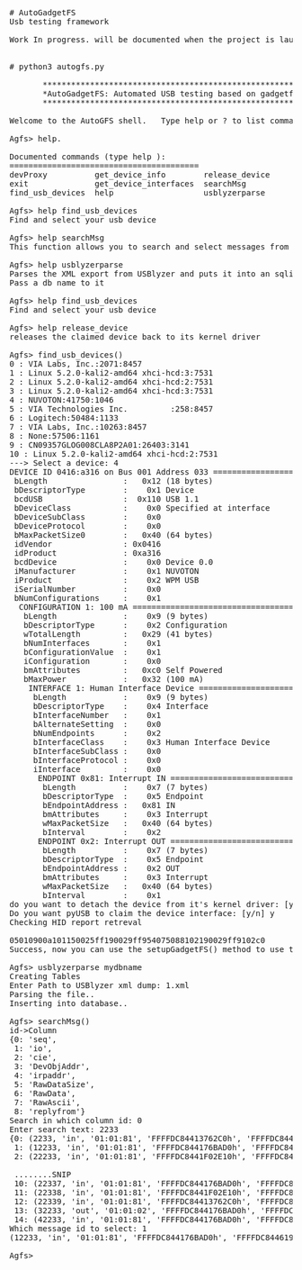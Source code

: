 <pre>
# AutoGadgetFS
Usb testing framework

Work In progress. will be documented when the project is launched. No sending and receiving yet.


# python3 autogfs.py   

       *******************************************************************************. 
       *AutoGadgetFS: Automated USB testing based on gadgetfs*************************. 
       *******************************************************************************.      
        
Welcome to the AutoGFS shell.   Type help or ? to list commands.  

Agfs> help. 

Documented commands (type help <topic>):
========================================
devProxy          get_device_info        release_device
exit              get_device_interfaces  searchMsg     
find_usb_devices  help                   usblyzerparse  

Agfs> help find_usb_devices  
Find and select your usb device  

Agfs> help searchMsg  
This function allows you to search and select messages from the db for usage

Agfs> help usblyzerparse
Parses the XML export from USBlyzer and puts it into an sqlite database
Pass a db name to it

Agfs> help find_usb_devices
Find and select your usb device

Agfs> help release_device
releases the claimed device back to its kernel driver

Agfs> find_usb_devices()
0 : VIA Labs, Inc.:2071:8457
1 : Linux 5.2.0-kali2-amd64 xhci-hcd:3:7531
2 : Linux 5.2.0-kali2-amd64 xhci-hcd:2:7531
3 : Linux 5.2.0-kali2-amd64 xhci-hcd:3:7531
4 : NUVOTON:41750:1046
5 : VIA Technologies Inc.         :258:8457
6 : Logitech:50484:1133
7 : VIA Labs, Inc.:10263:8457
8 : None:57506:1161
9 : CN09357GLOG008CLA8P2A01:26403:3141
10 : Linux 5.2.0-kali2-amd64 xhci-hcd:2:7531
---> Select a device: 4
DEVICE ID 0416:a316 on Bus 001 Address 033 =================
 bLength                :   0x12 (18 bytes)
 bDescriptorType        :    0x1 Device
 bcdUSB                 :  0x110 USB 1.1
 bDeviceClass           :    0x0 Specified at interface
 bDeviceSubClass        :    0x0
 bDeviceProtocol        :    0x0
 bMaxPacketSize0        :   0x40 (64 bytes)
 idVendor               : 0x0416
 idProduct              : 0xa316
 bcdDevice              :    0x0 Device 0.0
 iManufacturer          :    0x1 NUVOTON
 iProduct               :    0x2 WPM USB
 iSerialNumber          :    0x0 
 bNumConfigurations     :    0x1
  CONFIGURATION 1: 100 mA ==================================
   bLength              :    0x9 (9 bytes)
   bDescriptorType      :    0x2 Configuration
   wTotalLength         :   0x29 (41 bytes)
   bNumInterfaces       :    0x1
   bConfigurationValue  :    0x1
   iConfiguration       :    0x0 
   bmAttributes         :   0xc0 Self Powered
   bMaxPower            :   0x32 (100 mA)
    INTERFACE 1: Human Interface Device ====================
     bLength            :    0x9 (9 bytes)
     bDescriptorType    :    0x4 Interface
     bInterfaceNumber   :    0x1
     bAlternateSetting  :    0x0
     bNumEndpoints      :    0x2
     bInterfaceClass    :    0x3 Human Interface Device
     bInterfaceSubClass :    0x0
     bInterfaceProtocol :    0x0
     iInterface         :    0x0 
      ENDPOINT 0x81: Interrupt IN ==========================
       bLength          :    0x7 (7 bytes)
       bDescriptorType  :    0x5 Endpoint
       bEndpointAddress :   0x81 IN
       bmAttributes     :    0x3 Interrupt
       wMaxPacketSize   :   0x40 (64 bytes)
       bInterval        :    0x2
      ENDPOINT 0x2: Interrupt OUT ==========================
       bLength          :    0x7 (7 bytes)
       bDescriptorType  :    0x5 Endpoint
       bEndpointAddress :    0x2 OUT
       bmAttributes     :    0x3 Interrupt
       wMaxPacketSize   :   0x40 (64 bytes)
       bInterval        :    0x1
do you want to detach the device from it's kernel driver: [y/n] y
Do you want pyUSB to claim the device interface: [y/n] y
Checking HID report retreval

05010900a101150025ff190029ff954075088102190029ff9102c0
Success, now you can use the setupGadgetFS() method to use the device with GadgetFS

Agfs> usblyzerparse mydbname
Creating Tables
Enter Path to USBlyzer xml dump: 1.xml
Parsing the file..
Inserting into database..

Agfs> searchMsg()
id->Column
{0: 'seq',
 1: 'io',
 2: 'cie',
 3: 'DevObjAddr',
 4: 'irpaddr',
 5: 'RawDataSize',
 6: 'RawData',
 7: 'RawAscii',
 8: 'replyfrom'}
Search in which column id: 0
Enter search text: 2233
{0: (2233, 'in', '01:01:81', 'FFFFDC84413762C0h', 'FFFFDC844619F9A0h', 0, '', '', 0),
 1: (12233, 'in', '01:01:81', 'FFFFDC844176BAD0h', 'FFFFDC844619F9A0h', 0, '', '', 0),
 2: (22233, 'in', '01:01:81', 'FFFFDC8441F02E10h', 'FFFFDC844619F9A0h', 64, '96140000EC0400007FFFFFFF00F00100000000000000000000000000000000000000000000000000000000000000000000000000000000000000000000000000', 
 
 ........SNIP
 10: (22337, 'in', '01:01:81', 'FFFFDC844176BAD0h', 'FFFFDC8442BED9A0h', 0, '', '', 0),
 11: (22338, 'in', '01:01:81', 'FFFFDC8441F02E10h', 'FFFFDC8442BED9A0h', 0, '', '', 0),
 12: (22339, 'in', '01:01:81', 'FFFFDC84413762C0h', 'FFFFDC8442BED9A0h', 0, '', '', 0),
 13: (32233, 'out', '01:01:02', 'FFFFDC844176BAD0h', 'FFFFDC844C9149A0h', 0, '', '', 32228),
 14: (42233, 'in', '01:01:81', 'FFFFDC844176BAD0h', 'FFFFDC8442BED9A0h', 0, '', '', 0)}
Which message id to select: 1
(12233, 'in', '01:01:81', 'FFFFDC844176BAD0h', 'FFFFDC844619F9A0h', 0, '', '', 0)

Agfs> 
</pre>
